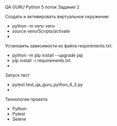 QA GURU Python 5 поток
Задание 2

Создать и активировать виртуальное окружение:
- python -m venv venv
- source venv/Scripts/activate
- 
Установить зависимости из файла requirements.txt:

- python -m pip install --upgrade pip
- pip install -r requirements.txt
- 
Запуск тест
- pytest test_qa_guru_python_4_2.py
- 
Технологии проекта
- Python
- Pytest
- Selene
